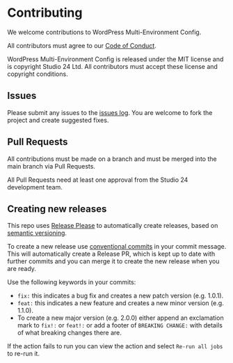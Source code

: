 # Contributing

We welcome contributions to WordPress Multi-Environment Config.

All contributors must agree to our [Code of Conduct](CODE_OF_CONDUCT.md).

WordPress Multi-Environment Config is released under the MIT license and is copyright Studio 24 Ltd. All contributors must accept these license and copyright conditions.

## Issues

Please submit any issues to the [issues log](https://github.com/studio24/wordpress-multi-env-config/issues). You are 
welcome to fork the project and create suggested fixes.

## Pull Requests

All contributions must be made on a branch and must be merged into the main branch via Pull Requests.  

All Pull Requests need at least one approval from the Studio 24 development team.

## Creating new releases

This repo uses [Release Please](https://github.com/marketplace/actions/release-please-action) to automatically create releases, based on [semantic versioning](https://semver.org/).

To create a new release use [conventional commits](https://www.conventionalcommits.org/en/v1.0.0/) in your commit message. This will automatically create a Release PR, which is kept up to date with further commits and you can merge it to create the new release when you are ready.

Use the following keywords in your commits:

* `fix:` this indicates a bug fix and creates a new patch version (e.g. 1.0.1).
* `feat:` this indicates a new feature and creates a new minor version (e.g. 1.1.0).
* To create a new major version (e.g. 2.0.0) either append an exclamation mark to `fix!:` or `feat!:` or add a footer of `BREAKING CHANGE:` with details of what breaking changes there are.

If the action fails to run you can view the action and select `Re-run all jobs` to re-run it.
